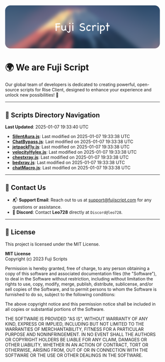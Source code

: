 ![Banner](.github/b.webp)

# 🌍 **We are Fuji Script**

Our global team of developers is dedicated to creating powerful, open-source scripts for Rise Client, designed to enhance your experience and unlock new possibilities! 🌟

---
<!-- SCRIPTS_NAVIGATION_START -->
## 📂 **Scripts Directory Navigation**

**Last Updated**: 2025-01-07 19:33:40 UTC

- **[SilentAura.js](scripts/SilentAura.js)**: Last modified on 2025-01-07 19:33:38 UTC
- **[ChatBypass.js](scripts/ChatBypass.js)**: Last modified on 2025-01-07 19:33:38 UTC
- **[jetpackFly.js](scripts/jetpackFly.js)**: Last modified on 2025-01-07 19:33:38 UTC
- **[velocityHylex.js](scripts/velocityHylex.js)**: Last modified on 2025-01-07 19:33:38 UTC
- **[chestxray.js](scripts/chestxray.js)**: Last modified on 2025-01-07 19:33:38 UTC
- **[bedxray.js](scripts/bedxray.js)**: Last modified on 2025-01-07 19:33:38 UTC
- **[chatMacro.js](scripts/chatMacro.js)**: Last modified on 2025-01-07 19:33:38 UTC

<!-- SCRIPTS_NAVIGATION_END -->

---

## 💬 **Contact Us**  
- 📬 **Support Email**: Reach out to us at [support@fujiscript.com](mailto:support@fujiscript.com) for any questions or assistance.  
- 💬 **Discord**: Contact **Leo728** directly at `Discord@leo728`.

---

## 📜 **License**

This project is licensed under the MIT License.  

**MIT License**  
Copyright (c) 2023 Fuji Scripts  

Permission is hereby granted, free of charge, to any person obtaining a copy of this software and associated documentation files (the "Software"), to deal in the Software without restriction, including without limitation the rights to use, copy, modify, merge, publish, distribute, sublicense, and/or sell copies of the Software, and to permit persons to whom the Software is furnished to do so, subject to the following conditions:  

The above copyright notice and this permission notice shall be included in all copies or substantial portions of the Software.  

THE SOFTWARE IS PROVIDED "AS IS", WITHOUT WARRANTY OF ANY KIND, EXPRESS OR IMPLIED, INCLUDING BUT NOT LIMITED TO THE WARRANTIES OF MERCHANTABILITY, FITNESS FOR A PARTICULAR PURPOSE AND NONINFRINGEMENT. IN NO EVENT SHALL THE AUTHORS OR COPYRIGHT HOLDERS BE LIABLE FOR ANY CLAIM, DAMAGES OR OTHER LIABILITY, WHETHER IN AN ACTION OF CONTRACT, TORT OR OTHERWISE, ARISING FROM, OUT OF OR IN CONNECTION WITH THE SOFTWARE OR THE USE OR OTHER DEALINGS IN THE SOFTWARE.  
